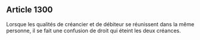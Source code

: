 Article 1300
----
Lorsque les qualités de créancier et de débiteur se réunissent dans la même
personne, il se fait une confusion de droit qui éteint les deux créances.
